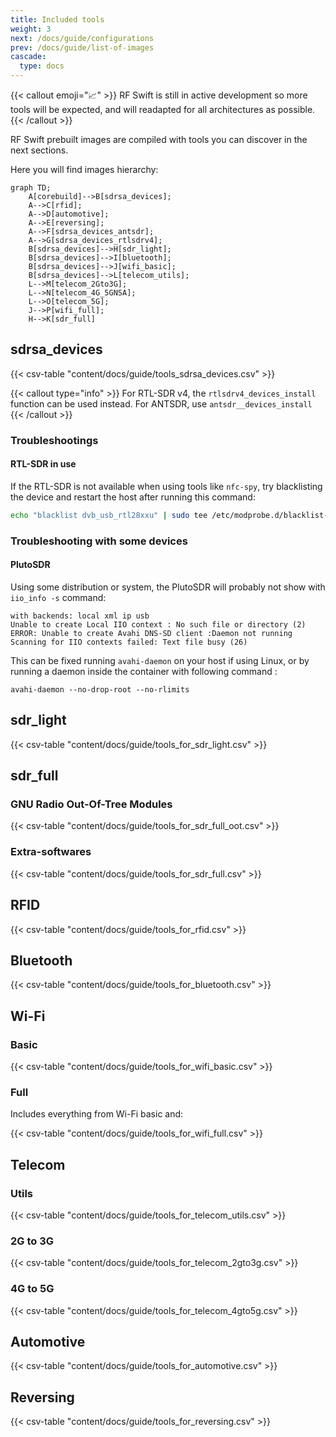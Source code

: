 ```yaml
---
title: Included tools
weight: 3
next: /docs/guide/configurations
prev: /docs/guide/list-of-images
cascade:
  type: docs
---
```



{{< callout emoji="📈" >}}
   RF Swift is still in active development so more tools will be expected, and will readapted for all architectures as possible.
{{< /callout >}}

RF Swift prebuilt images are compiled with tools you can discover in the next sections.

Here you will find images hierarchy:

```mermaid
graph TD;
    A[corebuild]-->B[sdrsa_devices];
    A-->C[rfid];
    A-->D[automotive];
    A-->E[reversing];
    A-->F[sdrsa_devices_antsdr];
    A-->G[sdrsa_devices_rtlsdrv4];
    B[sdrsa_devices]-->H[sdr_light];
    B[sdrsa_devices]-->I[bluetooth];
    B[sdrsa_devices]-->J[wifi_basic];
    B[sdrsa_devices]-->L[telecom_utils];
    L-->M[telecom_2Gto3G];
    L-->N[telecom_4G_5GNSA];
    L-->O[telecom_5G];
    J-->P[wifi_full];
    H-->K[sdr_full]
```

## sdrsa_devices

{{< csv-table "content/docs/guide/tools_sdrsa_devices.csv" >}}

{{< callout type="info" >}}
  For RTL-SDR v4, the `rtlsdrv4_devices_install` function can be used instead. For ANTSDR, use `antsdr__devices_install`
{{< /callout >}}

### Troubleshootings 

#### RTL-SDR in use

If the RTL-SDR is not available when using tools like `nfc-spy`, try blacklisting the device and restart the host after running this command:

```bash
echo "blacklist dvb_usb_rtl28xxu" | sudo tee /etc/modprobe.d/blacklist-dvb_usb_rtl28xxu.conf
```

### Troubleshooting with some devices

#### PlutoSDR

Using some distribution or system, the PlutoSDR will probably not show with `iio_info -s` command:

```
with backends: local xml ip usb
Unable to create Local IIO context : No such file or directory (2)
ERROR: Unable to create Avahi DNS-SD client :Daemon not running
Scanning for IIO contexts failed: Text file busy (26)
```

This can be fixed running `avahi-daemon` on your host if using Linux, or by running a daemon inside the container with following command :

```
avahi-daemon --no-drop-root --no-rlimits
```

## sdr_light

{{< csv-table "content/docs/guide/tools_for_sdr_light.csv" >}}

## sdr_full

### GNU Radio Out-Of-Tree Modules

{{< csv-table "content/docs/guide/tools_for_sdr_full_oot.csv" >}}

### Extra-softwares

{{< csv-table "content/docs/guide/tools_for_sdr_full.csv" >}}

## RFID

{{< csv-table "content/docs/guide/tools_for_rfid.csv" >}}


## Bluetooth

{{< csv-table "content/docs/guide/tools_for_bluetooth.csv" >}}

## Wi-Fi

### Basic

{{< csv-table "content/docs/guide/tools_for_wifi_basic.csv" >}}

### Full

Includes everything from Wi-Fi basic and:

{{< csv-table "content/docs/guide/tools_for_wifi_full.csv" >}}

## Telecom 

### Utils

{{< csv-table "content/docs/guide/tools_for_telecom_utils.csv" >}}

### 2G to 3G

{{< csv-table "content/docs/guide/tools_for_telecom_2gto3g.csv" >}}

### 4G to 5G

{{< csv-table "content/docs/guide/tools_for_telecom_4gto5g.csv" >}}

## Automotive

{{< csv-table "content/docs/guide/tools_for_automotive.csv" >}}

## Reversing

{{< csv-table "content/docs/guide/tools_for_reversing.csv" >}}
